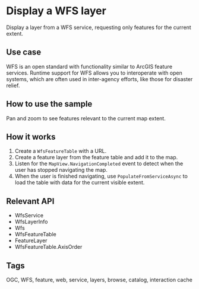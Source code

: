 ﻿# Display a WFS layer

Display a layer from a WFS service, requesting only features for the current extent.

## Use case

WFS is an open standard with functionality similar to ArcGIS feature services. Runtime support for WFS allows you to interoperate with open systems, which are often used in inter-agency efforts, like those for disaster relief.

## How to use the sample

Pan and zoom to see features relevant to the current map extent.

## How it works

1. Create a `WfsFeatureTable` with a URL.
2. Create a feature layer from the feature table and add it to the map.
3. Listen for the `MapView.NavigationCompleted` event to detect when the user has stopped navigating the map.
4. When the user is finished navigating, use `PopulateFromServiceAsync` to load the table with data for the current visible extent.

## Relevant API

* WfsService
* WfsLayerInfo
* Wfs
* WfsFeatureTable
* FeatureLayer
* WfsFeatureTable.AxisOrder

## Tags

OGC, WFS, feature, web, service, layers, browse, catalog, interaction cache